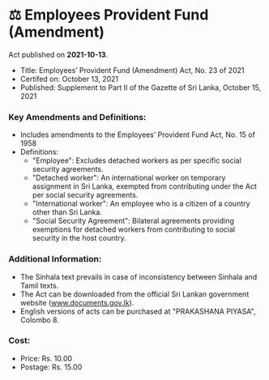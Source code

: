 # ⚖️  Employees Provident Fund (Amendment) 

Act published on **2021-10-13**.

- Title: Employees’ Provident Fund (Amendment) Act, No. 23 of 2021
- Certifed on: October 13, 2021
- Published: Supplement to Part II of the Gazette of Sri Lanka, October 15, 2021

### Key Amendments and Definitions:
- Includes amendments to the Employees’ Provident Fund Act, No. 15 of 1958
- Definitions:
  - "Employee": Excludes detached workers as per specific social security agreements.
  - "Detached worker": An international worker on temporary assignment in Sri Lanka, exempted from contributing under the Act per social security agreements.
  - "International worker": An employee who is a citizen of a country other than Sri Lanka.
  - "Social Security Agreement": Bilateral agreements providing exemptions for detached workers from contributing to social security in the host country.

### Additional Information:
- The Sinhala text prevails in case of inconsistency between Sinhala and Tamil texts.
- The Act can be downloaded from the official Sri Lankan government website (www.documents.gov.lk).
- English versions of acts can be purchased at "PRAKASHANA PIYASA", Colombo 8.

### Cost:
- Price: Rs. 10.00
- Postage: Rs. 15.00
